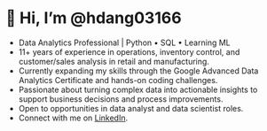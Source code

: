 # 👋 Hi, I’m @hdang03166

- Data Analytics Professional | Python • SQL • Learning ML  
- 11+ years of experience in operations, inventory control, and customer/sales analysis in retail and manufacturing.  
- Currently expanding my skills through the Google Advanced Data Analytics Certificate and hands-on coding challenges.  
- Passionate about turning complex data into actionable insights to support business decisions and process improvements.  
- Open to opportunities in data analyst and data scientist roles.  
- Connect with me on [LinkedIn](https://www.linkedin.com/in/hai-dang316).

<!---
hdang03166/hdang03166 is a ✨ special ✨ repository because its `README.md` (this file) appears on your GitHub profile.
--->
